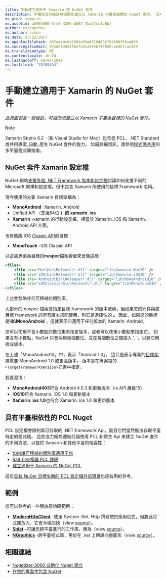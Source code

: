 ```yaml
---
title: 手動建立適用于 Xamarin 的 NuGet 套件
description: 本檔包含的秘訣可協助您建立以 Xamarin 平臺為目標的 NuGet 套件。 其中說明 NuGet 套件 Xamarin 設定檔、具有平臺相依性的 PCL Nuget，以及各種開放原始碼範例的連結。
ms.prod: xamarin
ms.assetid: a5964686-5fc6-4280-b087-7ba27cc1c8bf
author: conceptdev
ms.author: crdun
ms.date: 03/22/2017
ms.openlocfilehash: 88feea4c0a638da99a0316d802f04f08f0fea689
ms.sourcegitcommit: 933de144d1fbe7d412e49b743839cae4bfcac439
ms.translationtype: MT
ms.contentlocale: zh-TW
ms.lasthandoff: 09/04/2019
ms.locfileid: "70289194"
---
```

# <a name="manually-creating-nuget-packages-for-xamarin"></a>手動建立適用于 Xamarin 的 NuGet 套件

_此頁面包含一些秘訣，可協助您建立以 Xamarin 平臺為目標的 NuGet 套件。_

> [!NOTE]
> Xamarin Studio 6.2 （和 Visual Studio for Mac）包含從 PCL、.NET Standard 或共用專案_自動_產生 NuGet 套件的能力。 如需詳細資訊，請參閱[程式碼共用](~/cross-platform/app-fundamentals/nuget-multiplatform-libraries/index.md)的多平臺程式庫指南。

## <a name="nuget-package-xamarin-profiles"></a>NuGet 套件 Xamarin 設定檔

NuGet 網站[支援多個 .NET Framework 版本和設定檔](https://docs.nuget.org/create/enforced-package-conventions)討論如何支援不同的 Microsoft 架構和設定檔，但不包含 Xamarin 所使用的目標 Framework 名稱。

現今使用的主要 Xamarin 目標架構為：

- **MonoAndroid** -Xamarin. Android
- [Unified API](~/cross-platform/macios/unified/index.md) （支援64位 **）的 xamarin. ios**
- **Xamarin** -xamarin 的行動設定檔，相當於 Xamarin. IOS 和 Xamarin. Android API 介面。

也有舊版 iOS [Classic API](~/cross-platform/macios/unified/index.md)的目標：

- **MonoTouch** -iOS Classic API

以這些專案為目標的**nuspec**檔案看起來會像這樣：

```xml
<files>
    <file src="Mac\bin\Release\*.dll" target="lib\Xamarin.Mac20" />
    <file src="iOS\bin\Release\*.dll" target="lib\Xamarin.iOS10" />
    <file src="Android\bin\Release\*.dll" target="lib\MonoAndroid10" />
    <file src="iOSClassic\bin\Release\*.dll" target="lib\MonoTouch10" />
</files>
```

上述會忽略任何可移植的類別庫。

大部分的 nuspec 檔案會指定目標 framework 的版本號碼，但如果您的元件與該目標 framework 的所有版本搭配使用，則它是選擇性的 **。** 因此，如果您的目標是**lib\MonoAndroid** ，這就表示它適用于任何版本的 Xamarin. Android。

您可以使用不含小數點的數位集來指定版本，或者可以使用小數點來指定它。 如果沒有小數點，NuGet 只會採用每個數位，並在每個數位之間插入 '. '，以將它轉換成版本。

在上述「MonoAndroid10」中，表示「Android 1.0」。 這只是表示專案的[目標架構](~/android/app-fundamentals/android-api-levels.md)需要 MonoAndroid 1.0 或更高版本。 版本是在專案檔的`<TargetFrameworkVersion>`元素中指定。

若要澄清：

- **MonoAndroid403**符合 Android 4.0.3 和更新版本（ie API 層級15）
- **IOS10**符合 Xamarin. iOS 1.0 和更新版本
- **Xamarin. ios 1.0**也符合 Xamarin. ios 1.0 和更新版本

## <a name="pcl-nugets-with-platform-dependencies"></a>具有平臺相依性的 PCL Nuget

PCL 設定檔會限制其可存取的 .NET framework Api，而且它們當然無法存取平臺特定的程式碼。 這些協力廠商連結討論使用 PCL 和原生 Api 來建立 NuGet 套件的不同方法，以提供 Xamarin 和其他平臺的相容性：

- [如何讓可移植的類別庫適用于您](http://blogs.msdn.com/b/dsplaisted/archive/2012/08/27/how-to-make-portable-class-libraries-work-for-you.aspx)
- [Bait 和交換器 PCL 訣竅](http://log.paulbetts.org/the-bait-and-switch-pcl-trick/)
- [建立適用于 Xamarin 的 NuGet PCL](http://www.jimbobbennett.io/creating-a-nuget-pcl-that-works-with-xamarin-ios/)

這份[具有 NuGet 目標名稱的 PCL 設定檔外部清單](http://embed.plnkr.co/03ck2dCtnJogBKHJ9EjY)也是有用的參考。

## <a name="examples"></a>範例

您可以參考的一些開放原始碼範例：

- [**ModernHttpClient**](https://www.nuget.org/packages/modernhttpclient/) –使用 System .Net. Http 撰寫您的應用程式，但將此程式庫放入，它會大幅加快（view [source](https://github.com/paulcbetts/ModernHttpClient)）。
- [**Splat**](https://www.nuget.org/packages/Splat/) –可讓您跨平臺進行的工作庫，應為（view [source](https://github.com/paulcbetts/Splat)）。
- [**NGraphics**](https://www.nuget.org/packages/NGraphics/) -跨平臺程式庫，用於在 .net 上轉譯向量圖形（view [source](https://github.com/praeclarum/NGraphics/blob/master/NGraphics.nuspec)）。

## <a name="related-links"></a>相關連結

- [Nugetizer-3000 自動化 Nuget 建立](~/cross-platform/app-fundamentals/nuget-multiplatform-libraries/index.md)       
- [在您的專案中包含 NuGet](https://docs.microsoft.com/visualstudio/mac/nuget-walkthrough)
